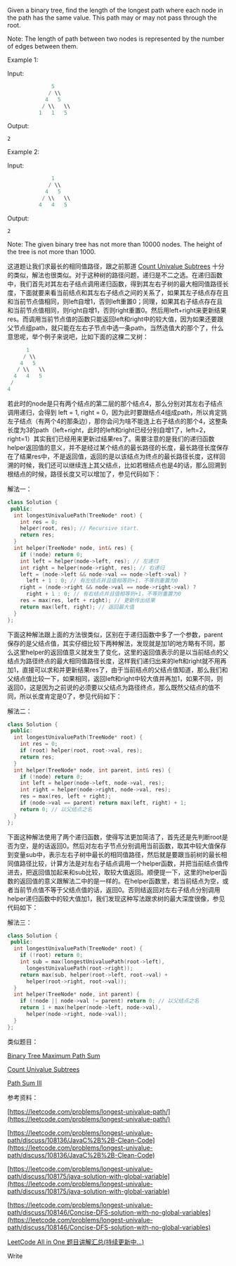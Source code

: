 Given a binary tree, find the length of the longest path where each node in the path has the same value. This path may or may not pass through the root.

Note: The length of path between two nodes is represented by the number of edges between them.

Example 1:

Input:

```cpp
              5
             / \\
            4   5
           / \\   \\
          1   1   5
```

Output:

`2`

Example 2:

Input:

```cpp
              1
             / \\
            4   5
           / \\   \\
          4   4   5
```

Output:

`2`

Note: The given binary tree has not more than 10000 nodes. The height of the tree is not more than 1000.

这道题让我们求最长的相同值路径，跟之前那道 [Count Univalue Subtrees](http://www.cnblogs.com/grandyang/p/5206862.html) 十分的类似，解法也很类似。对于这种树的路径问题，递归是不二之选。在递归函数中，我们首先对其左右子结点调用递归函数，得到其左右子树的最大相同值路径长度，下面就要来看当前结点和其左右子结点之间的关系了，如果其左子结点存在且和当前节点值相同，则left自增1，否则left重置0；同理，如果其右子结点存在且和当前节点值相同，则right自增1，否则right重置0。然后用left+right来更新结果res。而调用当前节点值的函数只能返回left和right中的较大值，因为如果还要跟父节点组path，就只能在左右子节点中选一条path，当然选值大的那个了，什么意思呢，举个例子来说吧，比如下面的这棵二叉树：

```cpp
      1
     / \\
    4   5
   / \\   \\
  4   4   5
 /
4
```

若此时的node是只有两个结点的第二层的那个结点4，那么分别对其左右子结点调用递归，会得到 left = 1, right = 0，因为此时要跟结点4组成path，所以肯定挑左子结点（有两个4的那条边），那你会问为啥不能连上右子结点的那个4，这整条长度为3的path（left+right，此时的left和right已经分别自增1了，left=2，right=1）其实我们已经用来更新过结果res了。需要注意的是我们的递归函数helper返回值的意义，并不是经过某个结点的最长路径的长度，最长路径长度保存在了结果res中，不是返回值，返回的是以该结点为终点的最长路径长度，这样回溯的时候，我们还可以继续连上其父结点，比如若根结点也是4的话，那么回溯到根结点的时候，路径长度又可以增加了，参见代码如下：

解法一：

```cpp
class Solution {
 public:
  int longestUnivaluePath(TreeNode* root) {
    int res = 0;
    helper(root, res); // Recursive start.
    return res;
  }
  int helper(TreeNode* node, int& res) {
    if (!node) return 0;
    int left = helper(node->left, res); // 左递归
    int right = helper(node->right, res); // 右递归
    left = (node->left && node->val == node->left->val) ?
      left + 1 : 0; // 有左结点并且值相等则+1，不等则重置为0
    right = (node->right && node->val == node->right->val) ?
      right + 1 : 0; // 有右结点并且值相等则+1，不等则重置为0
    res = max(res, left + right); // 更新传出结果
    return max(left, right); // 返回最大值
  }
};
```

下面这种解法跟上面的方法很类似，区别在于递归函数中多了一个参数，parent保存的是父结点值，其实仔细比较下两种解法，发现就是加1的地方略有不同，那么这里helper的返回值意义就发生了变化，这里的返回值表示的是以当前结点的父结点为路径终点的最大相同值路径长度，这样我们递归出来的left和right就不用再加1，直接可以求和并更新结果res了，由于当前结点的父结点值知道，那么我们和父结点值比较一下，如果相同，返回left和right中较大值并再加1，如果不同，则返回0，这是因为之前说的必须要以父结点为路径终点，那么既然父结点的值不同，所以长度肯定是0了，参见代码如下：

解法二：

```cpp
class Solution {
 public:
  int longestUnivaluePath(TreeNode* root) {
    int res = 0;
    if (root) helper(root, root->val, res);
    return res;
  }
  int helper(TreeNode* node, int parent, int& res) {
    if (!node) return 0;
    int left = helper(node->left, node->val, res);
    int right = helper(node->right, node->val, res);
    res = max(res, left + right);
    if (node->val == parent) return max(left, right) + 1;
    return 0; // 以父结点之名
  }
};
```

下面这种解法使用了两个递归函数，使得写法更加简洁了，首先还是先判断root是否为空，是的话返回0。然后对左右子节点分别调用当前函数，取其中较大值保存到变量sub中，表示左右子树中最长的相同值路径，然后就是要跟当前树的最长相同值路径比较，计算方法是对左右子结点调用一个helper函数，并把当前结点值传进去，把返回值加起来和sub比较，取较大值返回。顺便提一下，这里的helper函数的返回值的意义跟解法二中的是一样的。在helper函数里，若当前结点为空，或者当前节点值不等于父结点值的话，返回0。否则结返回对左右子结点分别调用helper递归函数中的较大值加1，我们发现这种写法跟求树的最大深度很像，参见代码如下：

解法三：

```cpp
class Solution {
 public:
  int longestUnivaluePath(TreeNode* root) {
    if (!root) return 0;
    int sub = max(longestUnivaluePath(root->left),
      longestUnivaluePath(root->right));
    return max(sub, helper(root->left, root->val) +
      helper(root->right, root->val));
  }
  int helper(TreeNode* node, int parent) {
    if (!node || node->val != parent) return 0; // 以父结点之名
    return 1 + max(helper(node->left, node->val),
      helper(node->right, node->val));
  }
};
```

类似题目：

[Binary Tree Maximum Path Sum](http://www.cnblogs.com/grandyang/p/4280120.html)

[Count Univalue Subtrees](http://www.cnblogs.com/grandyang/p/5206862.html)

[Path Sum III](http://www.cnblogs.com/grandyang/p/6007336.html)

参考资料：

[https://leetcode.com/problems/longest-univalue-path/](https://leetcode.com/problems/longest-univalue-path/)

[https://leetcode.com/problems/longest-univalue-path/discuss/108136/JavaC%2B%2B-Clean-Code](https://leetcode.com/problems/longest-univalue-path/discuss/108136/JavaC%2B%2B-Clean-Code)

[https://leetcode.com/problems/longest-univalue-path/discuss/108175/java-solution-with-global-variable](https://leetcode.com/problems/longest-univalue-path/discuss/108175/java-solution-with-global-variable)

[https://leetcode.com/problems/longest-univalue-path/discuss/108146/Concise-DFS-solution-with-no-global-variables](https://leetcode.com/problems/longest-univalue-path/discuss/108146/Concise-DFS-solution-with-no-global-variables)

[LeetCode All in One 题目讲解汇总(持续更新中...)](http://www.cnblogs.com/grandyang/p/4606334.html)

Write
